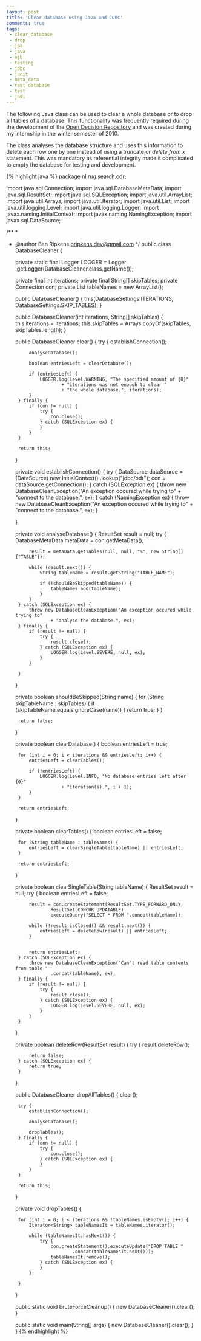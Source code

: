 ```yaml
---
layout: post
title: 'Clear database using Java and JDBC'
comments: true
tags:
 - clear_database
 - drop
 - jpa
 - java
 - ejb
 - testing
 - jdbc
 - junit
 - meta_data
 - rest_database
 - test
 - jndi
---
```


The following Java class can be used to clear a whole database or to drop all tables of a database. This functionality was frequently required during the development of the <a title="The Open Decision Repository project site" href="http://code.google.com/p/opendecisionrepository/">Open Decision Repository</a> and was created during my internship in the winter semester of 2010.

The class analyses the database structure and uses this information to delete each row one by one instead of using a truncate or <em>delete from x</em> statement. This was mandatory as referential integrity made it complicated to empty the database for testing and development.


{% highlight java %}
package nl.rug.search.odr;

import java.sql.Connection;
import java.sql.DatabaseMetaData;
import java.sql.ResultSet;
import java.sql.SQLException;
import java.util.ArrayList;
import java.util.Arrays;
import java.util.Iterator;
import java.util.List;
import java.util.logging.Level;
import java.util.logging.Logger;
import javax.naming.InitialContext;
import javax.naming.NamingException;
import javax.sql.DataSource;

/**
 * 
 * @author Ben Ripkens <bripkens.dev@gmail.com>
 */
public class DatabaseCleaner {

    private static final Logger LOGGER = Logger
            .getLogger(DatabaseCleaner.class.getName());

    private final int iterations;
    private final String[] skipTables;
    private Connection con;
    private List<String> tableNames = new ArrayList<String>();

    public DatabaseCleaner() {
        this(DatabaseSettings.ITERATIONS, DatabaseSettings.SKIP_TABLES);
    }

    public DatabaseCleaner(int iterations, String[] skipTables) {
        this.iterations = iterations;
        this.skipTables = Arrays.copyOf(skipTables, skipTables.length);
    }

    public DatabaseCleaner clear() {
        try {
            establishConnection();

            analyseDatabase();

            boolean entriesLeft = clearDatabase();

            if (entriesLeft) {
                LOGGER.log(Level.WARNING, "The specified amount of {0}"
                        + "iterations was not enough to clear "
                        + "the whole database.", iterations);
            }
        } finally {
            if (con != null) {
                try {
                    con.close();
                } catch (SQLException ex) {
                }
            }
        }

        return this;
    }

    private void establishConnection() {
        try {
            DataSource dataSource = (DataSource) new InitialContext()
                    .lookup("jdbc/odr");
            con = dataSource.getConnection();
        } catch (SQLException ex) {
            throw new DatabaseCleanException("An exception occured while trying to"
                    + "connect to the database.", ex);
        } catch (NamingException ex) {
            throw new DatabaseCleanException("An exception occured while trying to"
                    + "connect to the database.", ex);
        }


    }

    private void analyseDatabase() {
        ResultSet result = null;
        try {
            DatabaseMetaData metaData = con.getMetaData();

            result = metaData.getTables(null, null, "%", new String[]{"TABLE"});

            while (result.next()) {
                String tableName = result.getString("TABLE_NAME");

                if (!shouldBeSkipped(tableName)) {
                    tableNames.add(tableName);
                }
            }
        } catch (SQLException ex) {
            throw new DatabaseCleanException("An exception occured while trying to"
                    + "analyse the database.", ex);
        } finally {
            if (result != null) {
                try {
                    result.close();
                } catch (SQLException ex) {
                    LOGGER.log(Level.SEVERE, null, ex);
                }
            }

        }
    }

    private boolean shouldBeSkipped(String name) {
        for (String skipTableName : skipTables) {
            if (skipTableName.equalsIgnoreCase(name)) {
                return true;
            }
        }

        return false;
    }

    private boolean clearDatabase() {
        boolean entriesLeft = true;

        for (int i = 0; i < iterations && entriesLeft; i++) {
            entriesLeft = clearTables();

            if (!entriesLeft) {
                LOGGER.log(Level.INFO, "No database entries left after {0}"
                        + "iteration(s).", i + 1);
            }
        }

        return entriesLeft;
    }

    private boolean clearTables() {
        boolean entriesLeft = false;

        for (String tableName : tableNames) {
            entriesLeft = clearSingleTable(tableName) || entriesLeft;
        }

        return entriesLeft;
    }

    private boolean clearSingleTable(String tableName) {
        ResultSet result = null;
        try {
            boolean entriesLeft = false;

            result = con.createStatement(ResultSet.TYPE_FORWARD_ONLY,
                    ResultSet.CONCUR_UPDATABLE).
                    executeQuery("SELECT * FROM ".concat(tableName));

            while (!result.isClosed() && result.next()) {
                entriesLeft = deleteRow(result) || entriesLeft;
            }


            return entriesLeft;
        } catch (SQLException ex) {
            throw new DatabaseCleanException("Can't read table contents from table "
                    .concat(tableName), ex);
        } finally {
            if (result != null) {
                try {
                    result.close();
                } catch (SQLException ex) {
                    LOGGER.log(Level.SEVERE, null, ex);
                }
            }
        }
    }

    private boolean deleteRow(ResultSet result) {
        try {
            result.deleteRow();

            return false;
        } catch (SQLException ex) {
            return true;
        }
    }

    public DatabaseCleaner dropAllTables() {
        clear();

        try {
            establishConnection();

            analyseDatabase();

            dropTables();
        } finally {
            if (con != null) {
                try {
                    con.close();
                } catch (SQLException ex) {
                }
            }
        }

        return this;
    }

    private void dropTables() {

        for (int i = 0; i < iterations && !tableNames.isEmpty(); i++) {
            Iterator<String> tableNamesIt = tableNames.iterator();

            while (tableNamesIt.hasNext()) {
                try {
                    con.createStatement().executeUpdate("DROP TABLE "
                            .concat(tableNamesIt.next()));
                    tableNamesIt.remove();
                } catch (SQLException ex) {
                }
            }

        }
    }

    public static void bruteForceCleanup() {
        new DatabaseCleaner().clear();
    }

    public static void main(String[] args) {
        new DatabaseCleaner().clear();
    }
}
{% endhighlight %}